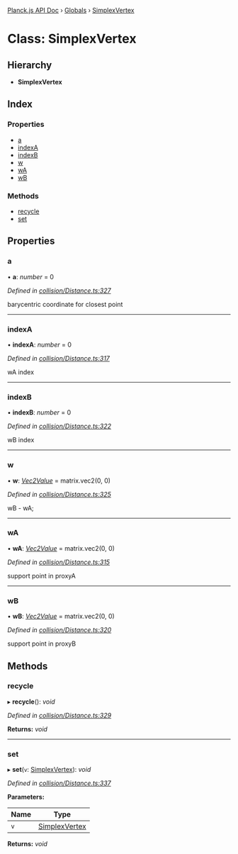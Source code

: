 [Planck.js API Doc](../README.md) › [Globals](../globals.md) › [SimplexVertex](simplexvertex.md)

# Class: SimplexVertex

## Hierarchy

* **SimplexVertex**

## Index

### Properties

* [a](simplexvertex.md#a)
* [indexA](simplexvertex.md#indexa)
* [indexB](simplexvertex.md#indexb)
* [w](simplexvertex.md#w)
* [wA](simplexvertex.md#wa)
* [wB](simplexvertex.md#wb)

### Methods

* [recycle](simplexvertex.md#recycle)
* [set](simplexvertex.md#set)

## Properties

###  a

• **a**: *number* = 0

*Defined in [collision/Distance.ts:327](https://github.com/shakiba/planck.js/blob/5b96d95/src/collision/Distance.ts#L327)*

barycentric coordinate for closest point

___

###  indexA

• **indexA**: *number* = 0

*Defined in [collision/Distance.ts:317](https://github.com/shakiba/planck.js/blob/5b96d95/src/collision/Distance.ts#L317)*

wA index

___

###  indexB

• **indexB**: *number* = 0

*Defined in [collision/Distance.ts:322](https://github.com/shakiba/planck.js/blob/5b96d95/src/collision/Distance.ts#L322)*

wB index

___

###  w

• **w**: *[Vec2Value](../interfaces/vec2value.md)* = matrix.vec2(0, 0)

*Defined in [collision/Distance.ts:325](https://github.com/shakiba/planck.js/blob/5b96d95/src/collision/Distance.ts#L325)*

wB - wA;

___

###  wA

• **wA**: *[Vec2Value](../interfaces/vec2value.md)* = matrix.vec2(0, 0)

*Defined in [collision/Distance.ts:315](https://github.com/shakiba/planck.js/blob/5b96d95/src/collision/Distance.ts#L315)*

support point in proxyA

___

###  wB

• **wB**: *[Vec2Value](../interfaces/vec2value.md)* = matrix.vec2(0, 0)

*Defined in [collision/Distance.ts:320](https://github.com/shakiba/planck.js/blob/5b96d95/src/collision/Distance.ts#L320)*

support point in proxyB

## Methods

###  recycle

▸ **recycle**(): *void*

*Defined in [collision/Distance.ts:329](https://github.com/shakiba/planck.js/blob/5b96d95/src/collision/Distance.ts#L329)*

**Returns:** *void*

___

###  set

▸ **set**(`v`: [SimplexVertex](simplexvertex.md)): *void*

*Defined in [collision/Distance.ts:337](https://github.com/shakiba/planck.js/blob/5b96d95/src/collision/Distance.ts#L337)*

**Parameters:**

Name | Type |
------ | ------ |
`v` | [SimplexVertex](simplexvertex.md) |

**Returns:** *void*
